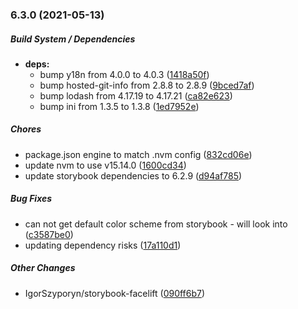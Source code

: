 ### 6.3.0 (2021-05-13)

##### Build System / Dependencies

* **deps:**
  *  bump y18n from 4.0.0 to 4.0.3 ([1418a50f](https://github.com/IgorSzyporyn/storybook-facelift/commit/1418a50fc77b75f727394f2ede6eb3afbac74b6d))
  *  bump hosted-git-info from 2.8.8 to 2.8.9 ([9bced7af](https://github.com/IgorSzyporyn/storybook-facelift/commit/9bced7af8850298be17d31dea634e7ace9631084))
  *  bump lodash from 4.17.19 to 4.17.21 ([ca82e623](https://github.com/IgorSzyporyn/storybook-facelift/commit/ca82e623d1c86aa6d58c2001b6caad5d1ebddd04))
  *  bump ini from 1.3.5 to 1.3.8 ([1ed7952e](https://github.com/IgorSzyporyn/storybook-facelift/commit/1ed7952ec9c4453c83d8c5d40e4c4b01a463ab79))

##### Chores

*  package.json engine to match .nvm config ([832cd06e](https://github.com/IgorSzyporyn/storybook-facelift/commit/832cd06e2d54ad9829b98e283ab954f9ebcaaac5))
*  update nvm to use v15.14.0 ([1600cd34](https://github.com/IgorSzyporyn/storybook-facelift/commit/1600cd348aea28c699d565aef1550caf44d58d95))
*  update storybook dependencies to 6.2.9 ([d94af785](https://github.com/IgorSzyporyn/storybook-facelift/commit/d94af785e0a1187ce360297c202f834e7dcb8d15))

##### Bug Fixes

*  can not get default color scheme from storybook - will look into ([c3587be0](https://github.com/IgorSzyporyn/storybook-facelift/commit/c3587be043a41121856c9617daf05afa8a0d9e7b))
*  updating dependency risks ([17a110d1](https://github.com/IgorSzyporyn/storybook-facelift/commit/17a110d162ae60e61a64c71e88db531d52b22957))

##### Other Changes

* IgorSzyporyn/storybook-facelift ([090ff6b7](https://github.com/IgorSzyporyn/storybook-facelift/commit/090ff6b7be53dc5833880638ba0d02ce4ac36b9d))

